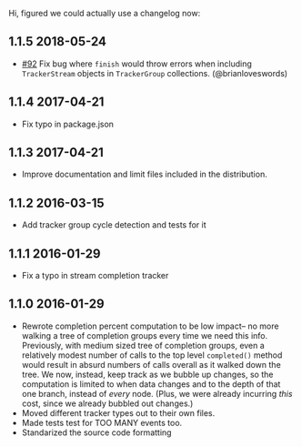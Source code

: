 Hi, figured we could actually use a changelog now:

## 1.1.5 2018-05-24

- [#92](https://github.com/iarna/are-we-there-yet/pull/92) Fix bug where
  `finish` would throw errors when including `TrackerStream` objects in
  `TrackerGroup` collections. (@brianloveswords)

## 1.1.4 2017-04-21

- Fix typo in package.json

## 1.1.3 2017-04-21

- Improve documentation and limit files included in the distribution.

## 1.1.2 2016-03-15

- Add tracker group cycle detection and tests for it

## 1.1.1 2016-01-29

- Fix a typo in stream completion tracker

## 1.1.0 2016-01-29

- Rewrote completion percent computation to be low impact– no more walking a
  tree of completion groups every time we need this info. Previously, with
  medium sized tree of completion groups, even a relatively modest number of
  calls to the top level `completed()` method would result in absurd numbers
  of calls overall as it walked down the tree. We now, instead, keep track as
  we bubble up changes, so the computation is limited to when data changes and
  to the depth of that one branch, instead of _every_ node. (Plus, we were already
  incurring _this_ cost, since we already bubbled out changes.)
- Moved different tracker types out to their own files.
- Made tests test for TOO MANY events too.
- Standarized the source code formatting
